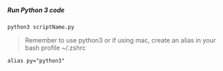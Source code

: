 ##### Run Python 3 code

```
python3 scriptName.py
```

> Remember to use python3 or if using mac, create an alias in your bash profile ~/.zshrc

```
alias py="python3"

```
